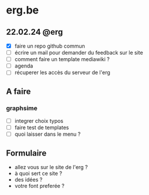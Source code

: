 # erg.be

## 22.02.24 @erg
* [x] faire un repo github commun
* [ ] écrire un mail pour demander du feedback sur le site
* [ ] comment faire un template mediawiki ?
* [ ] agenda
* [ ] récuperer les accès du serveur de l'erg
## A faire
### graphsime
* [ ] integrer choix typos
* [ ] faire test de templates
* [ ] quoi laisser dans le menu ?

## Formulaire
* allez vous sur le site de l'erg ?
* à quoi sert ce site ?
* des idées ?
* votre font preferée ?
